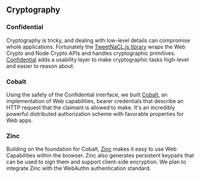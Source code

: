 ## Cryptography

### Confidential

Cryptography is tricky, and dealing with low-level details can compromise whole applications. Fortunately the [TweetNaCL.js library][] wraps the Web Crypto and Node Crypto APIs and handles cryptographic primitives. [Confidential][] adds a usability layer to make cryptographic tasks high-level and easier to reason about.

### Cobalt

Using the safety of the Confidential interface, we built [Cobalt], an implementation of Web capabilities, bearer credentials that describe an HTTP request that the claimant is allowed to make. It's an incredibly powerful distributed authorization scheme with favorable properties for Web apps.

### Zinc

Building on the foundation for Cobalt, [Zinc][] makes it easy to use Web Capabilities within the browser. Zinc also generates persistent keypairs that can be used to sign them and support client-side encryption. We plan to integrate Zinc with the WebAuthn authentication standard.

  [TweetNaCL.js library]: //tweetnacl.js.org/
  [Confidential]: //confidential.pandastrike.com/
  [Cobalt]: //github.com/dashkite/cobalt
  [Zinc]: //github.com/dashkite/zinc
